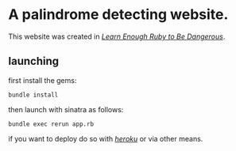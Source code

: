 # A palindrome detecting website.

This website was created in [*Learn Enough Ruby to Be Dangerous*](https://www.learnenough.com/ruby-tutorial).

## launching

first install the gems:

```
bundle install
```
then launch with sinatra as follows:

```
bundle exec rerun app.rb
```
if you want to deploy do so with [*heroku*](heroku.com) or via other means.
